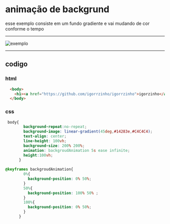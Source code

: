 # animação de backgrund

esse exemplo consiste em um fundo gradiente e vai mudando de cor conforme o tempo
___
![exemplo]()
____
## codigo 
### html
```` html
  <body>    
    <h1><a href="https://github.com/igorrzinho/igorrzinho">igorzinho</a></h1>
  </body>
````
### css
```` css
 body{
        background-repeat:no-repeat;
        background-image: linear-gradient(45deg,#14283e,#C4C4C4);
        text-align: center;
        line-height: 100vh;
        background-size: 200% 200%;
        animation: backgroudAnimation 5s ease infinite;
        height:100vh;
      }
      
@keyframes backgroudAnimation{
        0%{
          background-position: 0% 50%;
        }
        50%{
          background-position: 100% 50% ;
        }
        100%{
          background-position: 0% 50%;
        }
      }
````
